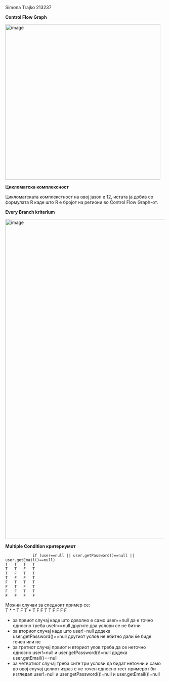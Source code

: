 Simona Trajko 213237

**Control Flow Graph**

<img width="490" alt="image" src="https://github.com/simonatrajko/SI_2023_lab2_213237/assets/126770010/6ff36c5f-fbb4-4d36-a2d0-fab74912701b">

**Цикломатска комплексност**

Цикломатската комплекстност на овој јазол е 12, истата ја добив со формулата R каде што R е бројот на региони во Control Flow Graph-от.

**Every Branch kriterium**

<img width="1008" alt="image" src="https://github.com/simonatrajko/SI_2023_lab2_213237/assets/126770010/3fd5fc54-f30e-44cd-ba6c-2ee4039c7a62">

**Multiple Condition критериумот**

				if (user==null || user.getPassword()==null || user.getEmail()==null)
	T	T	T	T
	T	T	F	T
	T	F	T	T
	T	F	F	T
	F	T	T	T
	F	T	F	T
	F	F	T	T
	F	F	F	F
				
Можни случаи за следноит пример се:				
	T	*	*	T
	F	T	*	T
	F	F	T	T
	F	F	F	F
  
 - за првиот случај каде што доволно е само user==null да е точно односно треба usetr==null другите два услови се не битни
 - за вториот случај каде што user!=null додека user.getPassword()==null другиот услов не ебитно дали ќе биде точен или не
 - за третиот случај првиот и вториот улов треба да се неточно односно user!=null  и user.getPassword()!=null додека user.getEmail()==null 
 - за четвртиот случај треба сите три услови да бидат неточни и само во овој случај целиот израз е не точен односно тест примерот би изгледал user!=null  и user.getPassword()!=null и user.getEmail()!=null 
 

